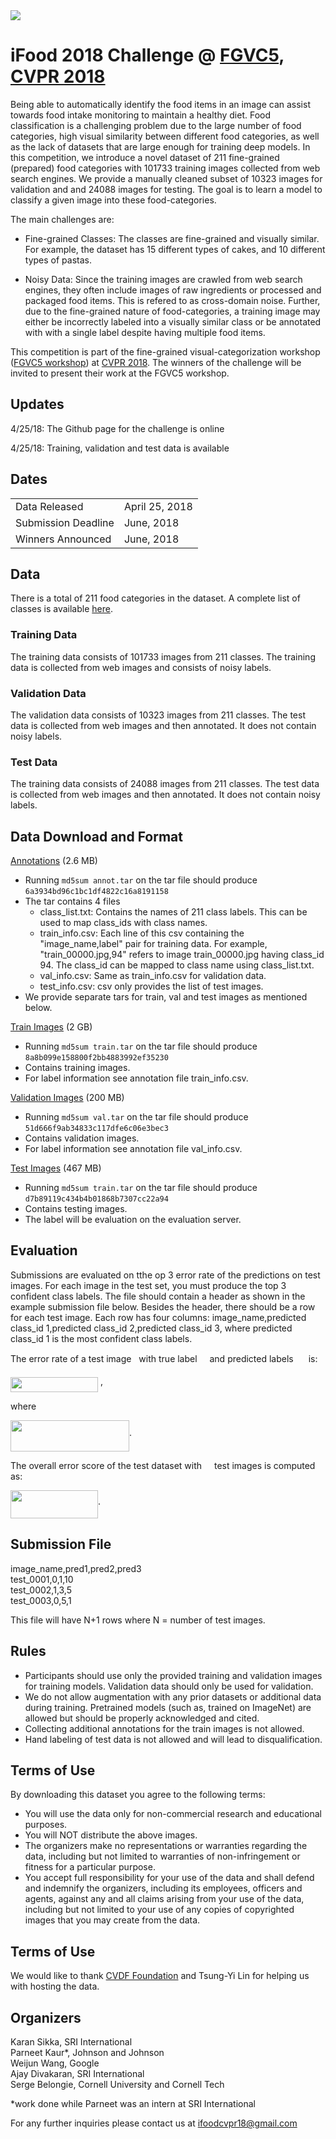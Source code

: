 <img src="https://rawgit.com/karansikka1/Foodx/master/assets/banner.png?invert_in_darkmode" align=middle/> 

# iFood 2018 Challenge @ [FGVC5](https://sites.google.com/view/fgvc5/home), [CVPR 2018](http://cvpr2018.thecvf.com/)
Being able to automatically identify the food items in an image can assist towards food intake monitoring to maintain a healthy diet. Food classification is a challenging problem due to the large number of food categories, high visual similarity between different food categories, as well as the lack of datasets that are large enough for training deep models. In this competition, we introduce a novel dataset of 211 fine-grained (prepared) food categories with 101733 training images collected from web search engines. We provide a manually cleaned subset of 10323 images for validation and and 24088 images for testing. The goal is to learn a model to classify a given image into these food-categories. 

The main challenges are:

* Fine-grained Classes: The classes are fine-grained and visually similar. For example, the dataset has 15 different types of cakes, and 10 different types of pastas.

* Noisy Data: Since the training images are crawled from web search engines, they often include images of raw ingredients or processed and packaged food items. This is refered to as cross-domain noise. Further, due to the fine-grained nature of food-categories, a training image may either be incorrectly labeled into a visually similar class or be annotated with with a single label despite having multiple food items. 

This competition is part of the fine-grained visual-categorization workshop ([FGVC5 workshop](https://sites.google.com/view/fgvc5/home)) at [CVPR 2018](http://cvpr2018.thecvf.com/). The winners of the challenge will be invited to present their work at the FGVC5 workshop.

## Updates
4/25/18: The Github page for the challenge is online

4/25/18: Training, validation and test data is available

## Dates
|||
|------|---------------|
Data Released|April 25, 2018|
Submission Deadline|June, 2018|
Winners Announced|June, 2018|

## Data
There is a total of 211 food categories in the dataset. A complete list of classes is available [here](https://rawgit.com/karansikka1/Foodx/master/class_list.txt).


### Training Data
The training data consists of 101733 images from 211 classes. The training data is collected from web images and consists of noisy labels.

### Validation Data
The validation data consists of 10323 images from 211 classes. The test data is collected from web images and then annotated. It does not contain noisy labels.

### Test Data
The training data consists of 24088 images from 211 classes. The test data is collected from web images and then annotated. It does not contain noisy labels.

## Data Download and Format
[Annotations](https://food-x.s3.amazonaws.com/annot.tar) (2.6 MB)
* Running `md5sum annot.tar` on the tar file should produce `6a3934bd96c1bc1df4822c16a8191158`
* The tar contains 4 files
     * class_list.txt: Contains the names of 211 class labels. This can be used to map class_ids with class names.
     * train_info.csv: Each line of this csv containing the "image_name,label" pair for training data. For example, "train_00000.jpg,94" refers to image train_00000.jpg having class_id 94. The class_id can be mapped to class name using class_list.txt. 
     * val_info.csv: Same as train_info.csv for validation data.
     * test_info.csv: csv only provides the list of test images.
 * We provide separate tars for train, val and test images as mentioned below.

[Train Images](abc.jpg) (2 GB)
* Running `md5sum train.tar` on the tar file should produce `8a8b099e158800f2bb4883992ef35230`
* Contains training images.
* For label information see annotation file train_info.csv. 

[Validation Images](https://food-x.s3.amazonaws.com/test.tar) (200 MB)
* Running `md5sum val.tar` on the tar file should produce `51d666f9ab34833c117dfe6c06e3bec3`
* Contains validation images.
* For label information see annotation file val_info.csv. 

[Test Images](abc.jpg) (467 MB)
* Running `md5sum train.tar` on the tar file should produce `d7b89119c434b4b01868b7307cc22a94`
* Contains testing images.
* The label will be evaluation on the evaluation server.

## Evaluation
Submissions are evaluated on tthe op 3 error rate of the predictions on test images. For each image in the test set, you must produce the top 3 confident class labels. The file should contain a header as shown in the example submission file below. Besides the header, there should be a row for each test image. Each row has four columns: image_name,predicted class_id 1,predicted class_id 2,predicted class_id 3, where predicted class_id 1 is the most confident class labels. 

The error rate of a test image <img src="https://rawgit.com/karansikka1/Foodx/master/assets/i.png?invert_in_darkmode" width=4pt height=15pt/> with true label <img src="https://rawgit.com/karansikka1/Foodx/master/assets/g_i.png?invert_in_darkmode" align=middle width=12pt height=16pt/> and predicted labels <img src="https://rawgit.com/karansikka1/Foodx/master/assets/p_ik.png?invert_in_darkmode" align=middle  width=16pt height=14pt/>  is:

<img src="https://rawgit.com/karansikka1/Foodx/master/assets/eq_1.png?invert_in_darkmode" align=middle width=140pt height=24pt/> , 

where 

<img src="https://rawgit.com/karansikka1/Foodx/master/assets/eq_2.png?invert_in_darkmode" align=middle width=190pt height=50pt/>.
 
The overall error score of the test dataset with <img src="https://rawgit.com/karansikka1/Foodx/master/assets/N.png?invert_in_darkmode" width=12pt height=14/> test images is computed as:

 <img src="https://rawgit.com/karansikka1/Foodx/master/assets/eq_3.png?invert_in_darkmode" align=middle width=140pt height=45pt/>.


## Submission File
image_name,pred1,pred2,pred3 </br>
test_0001,0,1,10 </br>
test_0002,1,3,5 </br>
test_0003,0,5,1 </br>

This file will have N+1 rows where N = number of test images.

## Rules

* Participants should use only the provided training and validation images for training models. Validation data should only be used for validation. 
* We do not allow augmentation with any prior datasets or additional data during training. Pretrained models (such as, trained on ImageNet) are allowed but should be properly acknowledged and cited.
* Collecting additional annotations for the train images is not allowed. 
* Hand labeling of test data is not allowed and will lead to disqualification.
 

## Terms of Use
By downloading this dataset you agree to the following terms:

* You will use the data only for non-commercial research and educational purposes.
* You will NOT distribute the above images.
* The organizers make no representations or warranties regarding the data, including but not limited to warranties of non-infringement or fitness for a particular purpose.
* You accept full responsibility for your use of the data and shall defend and indemnify the  organizers, including its employees, officers and agents, against any and all claims arising from your use of the data, including but not limited to your use of any copies of copyrighted images that you may create from the data.

## Terms of Use
We would like to thank [CVDF Foundation](http://www.cvdfoundation.org/) and Tsung-Yi Lin for helping us with hosting the data.

## Organizers
Karan Sikka, SRI International </br>
Parneet Kaur\*, Johnson and Johnson </br>
Weijun Wang, Google </br>
Ajay Divakaran, SRI International </br>
Serge Belongie, Cornell University and Cornell Tech </br>

\*work done while Parneet was an intern at SRI International

For any further inquiries please contact us at [ifoodcvpr18@gmail.com](mailto:ifoodcvpr18@gmail.com)
